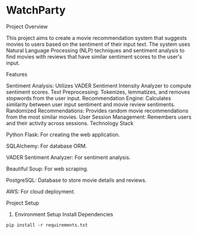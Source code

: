 # WatchParty
Project Overview

This project aims to create a movie recommendation system that suggests movies to users based on the sentiment of their input text. The system uses Natural Language Processing (NLP) techniques and sentiment analysis to find movies with reviews that have similar sentiment scores to the user's input.

Features

Sentiment Analysis: Utilizes VADER Sentiment Intensity Analyzer to compute sentiment scores.
Text Preprocessing: Tokenizes, lemmatizes, and removes stopwords from the user input.
Recommendation Engine: Calculates similarity between user input sentiment and movie review sentiments.
Randomized Recommendations: Provides random movie recommendations from the most similar movies.
User Session Management: Remembers users and their activity across sessions.
Technology Stack

Python Flask: For creating the web application.

SQLAlchemy: For database ORM.

VADER Sentiment Analyzer: For sentiment analysis.

Beautiful Soup: For web scraping.

PostgreSQL: Database to store movie details and reviews.

AWS: For cloud deployment.


Project Setup

1. Environment Setup
Install Dependencies

```
pip install -r requirements.txt
```
